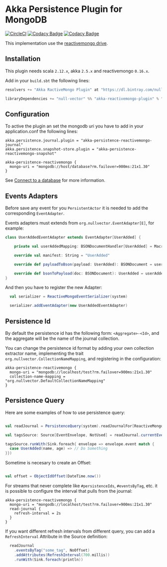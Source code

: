 # Akka Persistence Plugin for MongoDB
[![CircleCI](https://circleci.com/gh/null-vector/akka-reactivemongo-plugin.svg?style=svg)](https://circleci.com/gh/null-vector/akka-reactivemongo-plugin)
[![Codacy Badge](https://api.codacy.com/project/badge/Coverage/6bc8194e92dc42b5a536a1a81d982d18)](https://www.codacy.com/app/rodrigogdea/akka-reactivemongo-plugin?utm_source=github.com&utm_medium=referral&utm_content=null-vector/akka-reactivemongo-plugin&utm_campaign=Badge_Coverage)
[![Codacy Badge](https://api.codacy.com/project/badge/Grade/6bc8194e92dc42b5a536a1a81d982d18)](https://www.codacy.com/app/rodrigogdea/akka-reactivemongo-plugin?utm_source=github.com&amp;utm_medium=referral&amp;utm_content=null-vector/akka-reactivemongo-plugin&amp;utm_campaign=Badge_Grade)

This implementation use the [reactivemongo drive](http://reactivemongo.org/).

## Installation
This plugin needs scala `2.12.x`, akka `2.5.x` and reactivemongo `0.16.x`.

Add in your `build.sbt` the following lines:
```scala
resolvers += "Akka RactiveMongo Plugin" at "https://dl.bintray.com/null-vector/releases"

libraryDependencies += "null-vector" %% "akka-reactivemongo-plugin" % "1.0.3",
```

## Configuration
To active the plugin an set the mongodb uri you have to add in your application.conf the following lines:
```
akka.persistence.journal.plugin = "akka-persistence-reactivemongo-journal"
akka.persistence.snapshot-store.plugin = "akka-persistence-reactivemongo-snapshot"

akka-persistence-reactivemongo {
  mongo-uri = "mongodb://host/database?rm.failover=900ms:21x1.30"
}
```
See [Connect to a database](http://reactivemongo.org/releases/0.1x/documentation/tutorial/connect-database.html) for more information.

## Events Adapters
Before save any event for you `PersistentActor` it is needed to add the corresponding `EventAdapter`.

Events adapters must extends from `org.nullvector.EventAdapter[E]`, for example:

```scala
class UserAddedEventAdapter extends EventAdapter[UserAdded] {

    private val userAddedMapping: BSONDocumentHandler[UserAdded] = Macros.handler[UserAdded]

    override val manifest: String = "UserAdded"

    override def payloadToBson(payload: UserAdded): BSONDocument = userAddedMapping.write(payload)

    override def bsonToPayload(doc: BSONDocument): UserAdded = userAddedMapping.read(doc)
}
```

And then you have to register the new Adapter:
```scala
  val serializer = ReactiveMongoEventSerializer(system)

  serializer.addEventAdapter(new UserAddedEventAdapter)
```

## Persistence Id
By default the persistence id has the following form: `<Aggregate>-<Id>`, and the aggregate will be the name of the journal collection.

You can change the persistence id format by adding your own collection extractor name, implementing the trait `org.nullvector.CollectionNameMapping`,
and registering in the configuration:
```
akka-persistence-reactivemongo {
  mongo-uri = "mongodb://localhost/test?rm.failover=900ms:21x1.30"
  collection-name-mapping = "org.nullvector.DefaultCollectionNameMapping"
}
```

## Persistence Query

Here are some examples of how to use persistence query:
```scala

val readJournal = PersistenceQuery(system).readJournalFor[ReactiveMongoScalaReadJournal](ReactiveMongoJournalProvider.pluginId)

val tagsSource: Source[EventEnvelope, NotUsed] = readJournal.currentEventsByTag("some_tag", NoOffset)

tagsSource.runWith(Sink.foreach{ envelope => envelope.event match {
  case UserAdded(name, age) => // Do Something
}})

```

Sometime is necesary to create an Offset:
```scala

val offset = ObjectIdOffset(DateTime.now())

```
For streams that never complete like `#persistenceIds`, `#eventsByTag`, etc. it is possible to configure the interval that pulls from the journal:
```
akka-persistence-reactivemongo {
  mongo-uri = "mongodb://localhost/test?rm.failover=900ms:21x1.30"
  read-journal {
    refresh-interval = 2s
  }
}
```

If you want different refresh intervals from different query, you can add a `RefreshInterval` Attribute in the Source definition:
```scala
  readJournal
    .eventsByTag("some_tag", NoOffset)
    .addAttributes(RefreshInterval(700.millis))
    .runWith(Sink.foreach(println))
```
